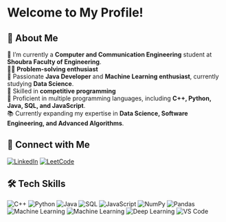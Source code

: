 # Welcome to My Profile!  

## 🚀 About Me  
🏢 I’m currently a **Computer and Communication Engineering** student at **Shoubra Faculty of Engineering**.  
👨‍💻 **Problem-solving enthusiast**  
🧠 Passionate **Java Developer** and **Machine Learning enthusiast**, currently studying **Data Science**.  
🚀 Skilled in **competitive programming**  
💼 Proficient in multiple programming languages, including **C++, Python, Java, SQL, and JavaScript**.  
📚 Currently expanding my expertise in **Data Science, Software Engineering, and Advanced Algorithms**.  

## 🔗 Connect with Me  
[![LinkedIn](https://img.shields.io/badge/LinkedIn-blue?style=for-the-badge&logo=linkedin)](http://linkedin.com/in/mohamed-toukhy-628a2927b) [![LeetCode](https://img.shields.io/badge/LeetCode-orange?style=for-the-badge&logo=leetcode)](https://leetcode.com/u/mohameddawam/)  
## 🛠 Tech Skills  
![C++](https://img.shields.io/badge/-C++-blue?style=flat-square&logo=c%2B%2B) ![Python](https://img.shields.io/badge/-Python-yellow?style=flat-square&logo=python) ![Java](https://img.shields.io/badge/-Java-red?style=flat-square&logo=java) ![SQL](https://img.shields.io/badge/-SQL-lightgrey?style=flat-square&logo=sqlite) ![JavaScript](https://img.shields.io/badge/-JavaScript-yellow?style=flat-square&logo=javascript) ![NumPy](https://img.shields.io/badge/-NumPy-blue?style=flat-square&logo=numpy) ![Pandas](https://img.shields.io/badge/-Pandas-purple?style=flat-square&logo=pandas) ![Machine Learning](https://img.shields.io/badge/-Machine%20Learning-green?style=flat-square&logo=machine-learning) ![Machine Learning](https://img.shields.io/badge/-Machine%20Learning-green?style=flat-square&logo=machine-learning) ![Deep Learning](https://img.shields.io/badge/-Deep%20Learning-purple?style=flat-square&logo=deep-learning) ![VS Code](https://img.shields.io/badge/-VS%20Code-blue?style=flat-square&logo=visual-studio-code)
